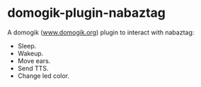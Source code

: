 domogik-plugin-nabaztag
=======================

A domogik (www.domogik.org) plugin to interact with nabaztag:

- Sleep.
- Wakeup.
- Move ears.
- Send TTS.
- Change led color.
